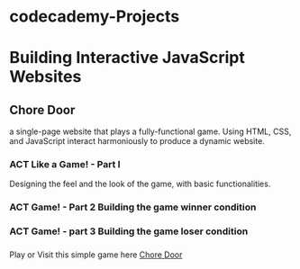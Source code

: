 # codecademy-Projects

<h1><strong>Building Interactive JavaScript Websites</strong></h1>

<section class="chore-door">
    <div class="readme-bloks">
        <h2>Chore Door</h2>
        <p> a single-page website that plays a fully-functional game. Using HTML, CSS, and JavaScript interact harmoniously to produce a dynamic website.</p>
        <h3>ACT Like a Game! - Part I</h3>
        <p>Designing the feel and the look of the game, with basic functionalities.</p>
    </div>
    <div> 
        <h3>ACT Game! - Part 2 <span>Building the game winner condition</span></h3>
        <h3>ACT Game! - part 3 <span>Building the game loser condition</span><h3>
        <!--<p>Game not reseting after the first round.<p> 
        <p>Fixed the reset problem, now can reset the game after the first round.</p> -->
    </div>
    <span>Play or Visit this simple game here <a href="https://codepen.io/melonas13/pen/BaNmmgb">Chore Door</a></span>
</section>


